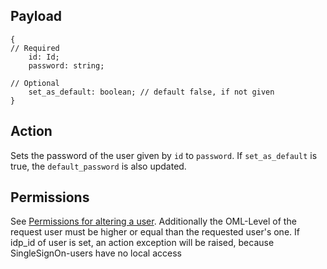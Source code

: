 ## Payload
```
{
// Required
    id: Id;
    password: string;

// Optional
    set_as_default: boolean; // default false, if not given
}
```

## Action
Sets the password of the user given by `id` to `password`. If `set_as_default` is true, the `default_password` is also updated.

## Permissions
See [Permissions for altering a user](https://github.com/OpenSlides/OpenSlides/wiki/Users#Permissions-for-altering-a-user). Additionally the OML-Level of the request user must be higher or equal than the requested user's one. If idp_id of user is set, an action exception will be raised, because SingleSignOn-users have no local access
